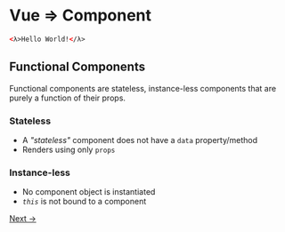 # Vue => Component

```html
<λ>Hello World!</λ>
```

## Functional Components

Functional components are stateless, instance-less components that are purely a
function of their props.

### Stateless

* A _"stateless"_ component does not have a `data` property/method
* Renders using only `props`

### Instance-less

* No component object is instantiated
* _`this`_ is not bound to a component

[Next ->](./docs/example-01.md)
